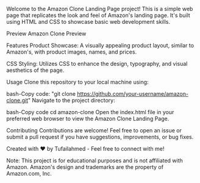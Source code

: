 Welcome to the Amazon Clone Landing Page project! This is a simple web page that replicates the look and feel of Amazon's landing page. It's built using HTML and CSS to showcase basic web development skills.

Preview
Amazon Clone Preview

Features
Product Showcase: A visually appealing product layout, similar to Amazon's, with product images, names, and prices.

CSS Styling: Utilizes CSS to enhance the design, typography, and visual aesthetics of the page.

Usage
Clone this repository to your local machine using:

bash-Copy code:
"git clone https://github.com/your-username/amazon-clone.git"
Navigate to the project directory:

bash-Copy code
cd amazon-clone
Open the index.html file in your preferred web browser to view the Amazon Clone Landing Page.

Contributing
Contributions are welcome! Feel free to open an issue or submit a pull request if you have suggestions, improvements, or bug fixes.

Created with ❤️ by Tufailahmed - Feel free to connect with me!

Note: This project is for educational purposes and is not affiliated with Amazon. Amazon's design and trademarks are the property of Amazon.com, Inc.
